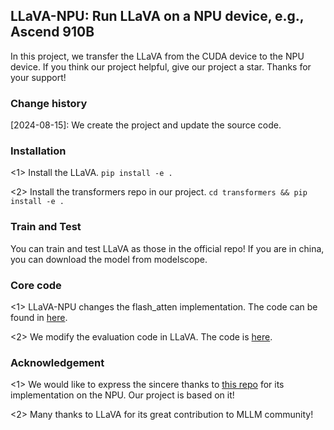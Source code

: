## LLaVA-NPU: Run LLaVA on a NPU device, e.g., Ascend 910B

In this project, we transfer the LLaVA from the CUDA device to the NPU device. If you think our project helpful, give our project a star. Thanks for your support!

### Change history
[2024-08-15]: We create the project and update the source code.

### Installation
<1> Install the LLaVA. ```pip install -e .```

<2> Install the transformers repo in our project. ```cd transformers && pip install -e .```

### Train and Test
You can train and test LLaVA as those in the official repo! If you are in china, you can download the model from modelscope.

### Core code
<1> LLaVA-NPU changes the flash_atten implementation. The code can be found in [here](llava/train/llama_npu_monkey_patch.py).

<2> We modify the evaluation code in LLaVA. The code is [here](llava/eval).

### Acknowledgement
<1> We would like to express the sincere thanks to [this repo](https://github.com/HelloWorldBeginner/LLaVA/tree/main) for its implementation on the NPU. Our project is based on it!

<2> Many thanks to LLaVA for its great contribution to MLLM community!

